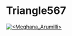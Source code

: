 # Triangle567

[![<Meghana_Arumilli>](https://circleci.com/gh/Meghana_Arumilli/Testing567.svg?style=svg)](https://app.circleci.com/pipelines/github/Meghana_Arumilli/Testing567?branch=main&filter=all)
